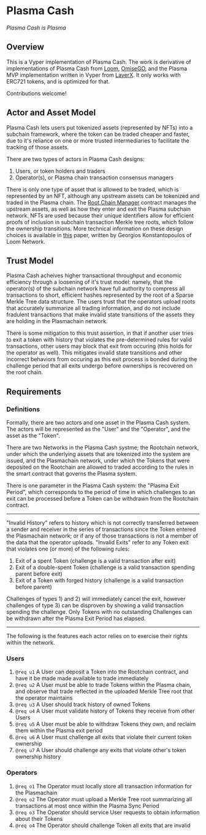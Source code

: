 # Plasma Cash

*Plasma Cash is Plasma*

## Overview

This is a Vyper implementation of Plasma Cash.
The work is derivative of implementations of Plasma Cash from
[Loom](https://github.com/loomnetwork/plasma-cash),
[OmiseGO](https://github.com/omisego/plasma-cash),
and the Plasma MVP implementation written in Vyper from
[LayerX](https://github.com/LayerXcom/plasma-mvp-vyper).
It only works with ERC721 tokens, and is optimized for that.

Contributions welcome!

## Actor and Asset Model

Plasma Cash lets users put tokenized assets (represented by NFTs) into a subchain
framework, where the token can be traded cheaper and faster, due to it's reliance
on one or more trusted intermediaries to facilitate the tracking of those assets.

There are two types of actors in Plasma Cash designs:
1. Users, or token holders and traders
2. Operator(s), or Plasma chain transaction consensus managers

There is only one type of asset that is allowed to be traded, which is represented
by an NFT, although any upstream assets can be tokenized and traded in the Plasma
chain. The [Root Chain Manager](contracts/RootChain.vy) contract manages the
upstream assets, as well as how they enter and exit the Plasma subchain network.
NFTs are used because their unique identifiers allow for efficient proofs of
inclusion in subchain transaction Merkle tree roots, which follow the ownership
transitions. More technical information on these design choices is available in
[this](https://github.com/loomnetwork/plasma-paper/raw/master/plasma_cash.pdf)
paper, written by Georgios Konstantopoulos of Loom Network.

## Trust Model

Plasma Cash acheives higher transactional throughput and economic efficiency
through a loosening of it's trust model: namely, that the operator(s) of the
subchain network have full authority to compress all transactions to short,
efficient hashes represented by the root of a Sparse Merkle Tree data structure.
The users trust that the operators upload roots that accurately summarize all
trading information, and do not include fradulent transactions that make invalid
state transitions of the assets they are holding in the Plasmachain network.

There is some mitigation to this trust assertion, in that if another user tries
to exit a token with history that violates the pre-determined rules for valid
transactions, other users may block that exit from occuring (this holds for the
operator as well). This mitigates invalid state transitions and other incorrect
behaviors from occuring as this exit process is bonded during the challenge
period that all exits undergo before ownerships is recovered on the root chain.

## Requirements

### Definitions

Formally, there are two actors and one asset in the Plasma Cash system.
The actors will be represented as the "User" and the "Operator", and the asset
as the "Token".

There are two Networks in the Plasma Cash systme; the Rootchain network, under
which the underlying assets that are tokenized into the system are issued, and
the Plasmachain network, under which the Tokens that were deposited on the
Rootchain are allowed to traded according to the rules in the smart contract
that governs the Plasma system.

There is one parameter in the Plasma Cash system: the "Plasma Exit Period",
which corresponds to the period of time in which challenges to an exit can be
processed before a Token can be withdrawn from the Rootchain contract.

---

"Invalid History" refers to history which is not correctly transferred between
a sender and receiver in the series of transactions since the Token entered the
Plasmachain network; or if any of those transactions is not a member of the data
that the operator uploads.
"Invalid Exits" refer to any Token exit that violates one (or more) of the
following rules:
1. Exit of a spent Token (challenge is a valid transaction after exit)
2. Exit of a double-spent Token (challenge is a valid transaction spending parent
   before exit)
3. Exit of a Token with forged history (challenge is a valid transaction before parent)

Challenges of types 1) and 2) will immediately cancel the exit, however challenges
of type 3) can be disproven by showing a valid transaction spending the challenge.
Only Tokens with no outstanding Challenges can be withdrawn after the Plasma Exit
Period has elapsed.

---

The following is the features each actor relies on to exercise their rights
within the network.

### Users

1. `@req u1`
   A User can deposit a Token into the Rootchain contract, and have it be made
   made available to trade immediately
2. `@req u2`
   A User must be able to trade Tokens within the Plasma chain, and observe that
   trade reflected in the uploaded Merkle Tree root that the operator maintains
3. `@req u3`
   A User should track history of owned Tokens
4. `@req u4`
   A User must validate history of Tokens they receive from other Users
5. `@req u5`
   A User must be able to withdraw Tokens they own, and reclaim them within the
   Plasma exit period
6. `@req u6`
   A User must challenge all exits that violate their current token ownership
7. `@req u7`
   A User should challenge any exits that violate other's token ownership history

### Operators

1. `@req o1`
   The Operator must locally store all transaction information for the Plasmachain
2. `@req o2`
   The Operator must upload a Merkle Tree root summarizing all transactions at most
   once within the Plasma Sync Period
3. `@req o3`
   The Operator should service User requests to obtain information about their Tokens
4. `@req o4`
   The Operator should challenge Token all exits that are invalid

